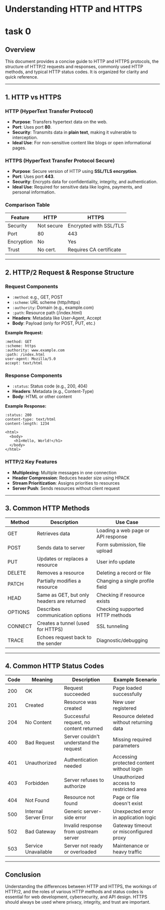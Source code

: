 # Understanding HTTP and HTTPS
# task 0
## Overview
This document provides a concise guide to HTTP and HTTPS protocols, the structure of HTTP/2 requests and responses, commonly used HTTP methods, and typical HTTP status codes. It is organized for clarity and quick reference.

---

## 1. HTTP vs HTTPS

### HTTP (HyperText Transfer Protocol)
- **Purpose**: Transfers hypertext data on the web.
- **Port**: Uses port **80**.
- **Security**: Transmits data in **plain text**, making it vulnerable to interception.
- **Ideal Use**: For non-sensitive content like blogs or open informational pages.

### HTTPS (HyperText Transfer Protocol Secure)
- **Purpose**: Secure version of HTTP using **SSL/TLS encryption**.
- **Port**: Uses port **443**.
- **Security**: Encrypts data for confidentiality, integrity, and authentication.
- **Ideal Use**: Required for sensitive data like logins, payments, and personal information.

### Comparison Table
| Feature       | HTTP         | HTTPS                  |
|---------------|--------------|------------------------|
| Security      | Not secure   | Encrypted with SSL/TLS |
| Port          | 80           | 443                    |
| Encryption    | No           | Yes                    |
| Trust         | No cert.     | Requires CA certificate|

---

## 2. HTTP/2 Request & Response Structure

### Request Components
- `:method`: e.g., GET, POST  
- `:scheme`: URL scheme (http/https)  
- `:authority`: Domain (e.g., example.com)  
- `:path`: Resource path (/index.html)  
- **Headers**: Metadata like User-Agent, Accept  
- **Body**: Payload (only for POST, PUT, etc.)

**Example Request:**
```
:method: GET
:scheme: https
:authority: www.example.com
:path: /index.html
user-agent: Mozilla/5.0
accept: text/html
```

### Response Components
- `:status`: Status code (e.g., 200, 404)  
- **Headers**: Metadata (e.g., Content-Type)  
- **Body**: HTML or other content

**Example Response:**
```
:status: 200
content-type: text/html
content-length: 1234

<html>
  <body>
    <h1>Hello, World!</h1>
  </body>
</html>
```

### HTTP/2 Key Features
- **Multiplexing**: Multiple messages in one connection  
- **Header Compression**: Reduces header size using HPACK  
- **Stream Prioritization**: Assigns priorities to resources  
- **Server Push**: Sends resources without client request

---

## 3. Common HTTP Methods

| Method   | Description                                  | Use Case                                     |
|----------|----------------------------------------------|----------------------------------------------|
| GET      | Retrieves data                               | Loading a web page or API response           |
| POST     | Sends data to server                         | Form submission, file upload                 |
| PUT      | Updates or replaces a resource               | User info update                             |
| DELETE   | Removes a resource                           | Deleting a record or file                    |
| PATCH    | Partially modifies a resource                | Changing a single profile field              |
| HEAD     | Same as GET, but only headers are returned   | Checking if resource exists                  |
| OPTIONS  | Describes communication options              | Checking supported HTTP methods              |
| CONNECT  | Creates a tunnel (used for HTTPS)            | SSL tunneling                                |
| TRACE    | Echoes request back to the sender            | Diagnostic/debugging                         |

---

## 4. Common HTTP Status Codes

| Code | Meaning                   | Description                                        | Example Scenario                              |
|------|----------------------------|----------------------------------------------------|------------------------------------------------|
| 200  | OK                         | Request succeeded                                  | Page loaded successfully                      |
| 201  | Created                    | Resource was created                               | New user registered                            |
| 204  | No Content                 | Successful request, no content returned            | Resource deleted without returning data       |
| 400  | Bad Request                | Server couldn't understand the request             | Missing required parameters                   |
| 401  | Unauthorized               | Authentication needed                              | Accessing protected content without login     |
| 403  | Forbidden                  | Server refuses to authorize                        | Unauthorized access to restricted area        |
| 404  | Not Found                  | Resource not found                                 | Page or file doesn't exist                    |
| 500  | Internal Server Error      | Generic server-side error                          | Unexpected error in application logic         |
| 502  | Bad Gateway                | Invalid response from upstream server              | Gateway timeout or misconfigured proxy        |
| 503  | Service Unavailable        | Server not ready or overloaded                     | Maintenance or heavy traffic                  |

---

## Conclusion
Understanding the differences between HTTP and HTTPS, the workings of HTTP/2, and the roles of various HTTP methods and status codes is essential for web development, cybersecurity, and API design. HTTPS should always be used where privacy, integrity, and trust are important.

